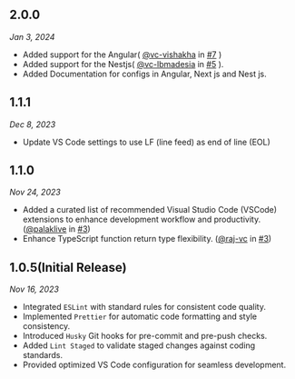 ## 2.0.0

_Jan 3, 2024_

- Added support for the Angular( [@vc-vishakha](https://github.com/vc-vishakha) in [#7](https://github.com/vcian/lint-sage/pull/7) )
- Added support for the Nestjs( [@vc-lbmadesia](https://github.com/vc-lbmadesia) in [#5](https://github.com/vcian/lint-sage/pull/5) ).
- Added Documentation for configs in Angular, Next js and Nest js.

## 1.1.1

_Dec 8, 2023_

- Update VS Code settings to use LF (line feed) as end of line (EOL)

## 1.1.0

_Nov 24, 2023_

- Added a curated list of recommended Visual Studio Code (VSCode) extensions to enhance development workflow and productivity. ([@palaklive](https://github.com/palaklive) in [#3](https://github.com/vcian/lint-sage/pull/3))
- Enhance TypeScript function return type flexibility. ([@raj-vc](https://github.com/raj-vc) in [#3](https://github.com/vcian/lint-sage/pull/3))

## 1.0.5(Initial Release)

_Nov 16, 2023_

- Integrated `ESLint` with standard rules for consistent code quality.
- Implemented `Prettier` for automatic code formatting and style consistency.
- Introduced `Husky` Git hooks for pre-commit and pre-push checks.
- Added `Lint Staged` to validate staged changes against coding standards.
- Provided optimized VS Code configuration for seamless development.
